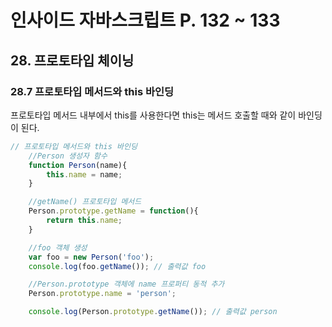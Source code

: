 # 인사이드 자바스크립트 P. 132 ~ 133

## 28. 프로토타입 체이닝

### 28.7 프로토타입 메서드와 this 바인딩
프로토타입 메서드 내부에서 this를 사용한다면 this는 메서드 호출할 때와 같이 바인딩이 된다.

```js
// 프로토타입 메서드와 this 바인딩
    //Person 생성자 함수
    function Person(name){
        this.name = name;
    }

    //getName() 프로토타입 메서드
    Person.prototype.getName = function(){
        return this.name;
    }

    //foo 객체 생성
    var foo = new Person('foo');
    console.log(foo.getName()); // 출력값 foo

    //Person.prototype 객체에 name 프로퍼티 동적 추가
    Person.prototype.name = 'person';

    console.log(Person.prototype.getName()); // 출력값 person
```